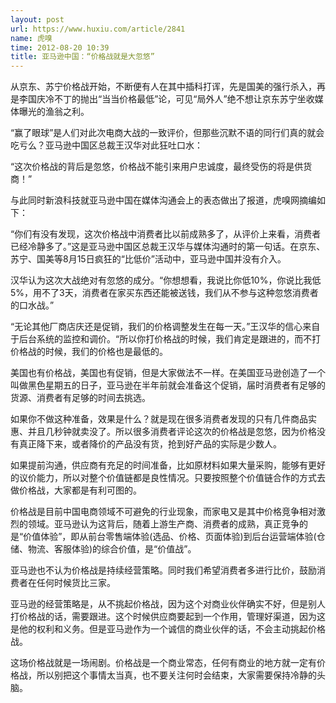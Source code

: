 ```yaml
---
layout: post
url: https://www.huxiu.com/article/2841
name: 虎嗅
time: 2012-08-20 10:39
title: 亚马逊中国：“价格战就是大忽悠”
---
```

从京东、苏宁价格战开始，不断便有人在其中插科打诨，先是国美的强行杀入，再是李国庆冷不丁的抛出“当当价格最低”论，可见“局外人”绝不想让京东苏宁坐收媒体曝光的渔翁之利。

“赢了眼球”是人们对此次电商大战的一致评价，但那些沉默不语的同行们真的就会吃亏么？亚马逊中国区总裁王汉华对此狂吐口水：

“这次价格战的背后是忽悠，价格战不能引来用户忠诚度，最终受伤的将是供货商！”

与此同时新浪科技就亚马逊中国在媒体沟通会上的表态做出了报道，虎嗅网摘编如下：　　

“你们有没有发现，这次价格战中消费者比以前成熟多了，从评价上来看，消费者已经冷静多了。”这是亚马逊中国区总裁王汉华与媒体沟通时的第一句话。在京东、苏宁、国美等8月15日疯狂的“比低价”活动中，亚马逊中国并没有介入。

汉华认为这次大战绝对有忽悠的成分。“你想想看，我说比你低10%，你说比我低5%，用不了3天，消费者在家买东西还能被送钱，我们从不参与这种忽悠消费者的口水战。”

“无论其他厂商店庆还是促销，我们的价格调整发生在每一天。”王汉华的信心来自于后台系统的监控和调价。“所以你打价格战的时候，我们肯定是跟进的，而不打价格战的时候，我们的价格也是最低的。

美国也有价格战，美国也有促销，但是大家做法不一样。在美国亚马逊创造了一个叫做黑色星期五的日子，亚马逊在半年前就会准备这个促销，届时消费者有足够的货源、消费者有足够的时间去挑选。

如果你不做这种准备，效果是什么？就是现在很多消费者发现的只有几件商品实惠、并且几秒钟就卖没了。所以很多消费者评论这次的价格战是忽悠，因为价格没有真正降下来，或者降价的产品没有货，抢到好产品的实际是少数人。

如果提前沟通，供应商有充足的时间准备，比如原材料如果大量采购，能够有更好的议价能力，所以对整个价值链都是良性情况。只要按照整个价值链合作的方式去做价格战，大家都是有利可图的。

价格战是目前中国电商领域不可避免的行业现象，而家电又是其中价格竞争相对激烈的领域。亚马逊认为这背后，随着上游生产商、消费者的成熟，真正竞争的是“价值体验”，即从前台零售端体验(选品、价格、页面体验)到后台运营端体验(仓储、物流、客服体验)的综合价值，是“价值战”。

亚马逊也不认为价格战是持续经营策略。同时我们希望消费者多进行比价，鼓励消费者在任何时候货比三家。

亚马逊的经营策略是，从不挑起价格战，因为这个对商业伙伴确实不好，但是别人打价格战的话，需要跟进。这个时候供应商要起到一个作用，管理好渠道，因为这是他的权利和义务。但是亚马逊作为一个诚信的商业伙伴的话，不会主动挑起价格战。

这场价格战就是一场闹剧。价格战是一个商业常态，任何有商业的地方就一定有价格战，所以别把这个事情太当真，也不要关注何时会结束，大家需要保持冷静的头脑。

